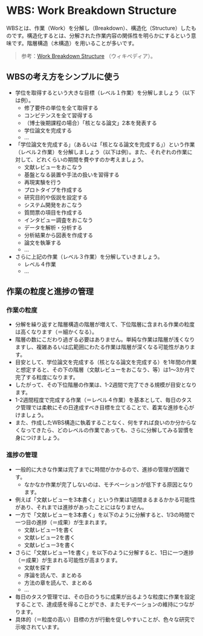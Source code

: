 # WBS: Work Breakdown Structure

WBSとは、作業（Work）を分解し（Breakdown）、構造化（Structure）したものです。構造化するとは、分解された作業内容の関係性を明らかにするという意味です。階層構造（木構造）を用いることが多いです。

> 参考：[Work Breakdown Structure](https://ja.wikipedia.org/wiki/Work_Breakdown_Structure) （ウィキペディア）。

## WBSの考え方をシンプルに使う

- 学位を取得するという大きな目標（レベル１作業）を分解しましょう（以下は例）。
  - 修了要件の単位を全て取得する
  - コンピテンスを全て習得する
  - （博士後期課程の場合）「核となる論文」2本を発表する
  - 学位論文を完成する
  - ...
- 「学位論文を完成する」（あるいは「核となる論文を完成する」）という作業（レベル２作業）を分解しましょう（以下は例）。また、それぞれの作業に対して、どれくらいの期間を費やすのか考えましょう。
  - 文献レビューをおこなう
  - 基盤となる装置や手法の扱いを習得する
  - 再現実験を行う
  - プロトタイプを作成する
  - 研究目的や仮説を設定する
  - システム開発をおこなう
  - 質問票の項目を作成する
  - インタビュー調査をおこなう
  - データを解析・分析する
  - 分析結果から図表を作成する
  - 論文を執筆する
  - ...
- さらに上記の作業（レベル３作業）を分解していきましょう。
  - レベル４作業
  - ...

## 作業の粒度と進捗の管理

### 作業の粒度

- 分解を繰り返すと階層構造の階層が増えて、下位階層に含まれる作業の粒度は高くなります（＝細かくなる）。
- 階層の数にこだわり過ぎる必要はありません。単純な作業は階層が浅くなりますし、複雑あるいは広範囲にわたる作業は階層が深くなる可能性があります。
- 目安として、学位論文を完成する（核となる論文を完成する）を1年間の作業と想定すると、その下の階層（文献レビューをおこなう、等）は1～3か月で完了する粒度になります。
- したがって、その下位階層の作業は、1-2週間で完了できる規模が目安となります。
- 1-2週間程度で完成する作業（＝レベル４作業）を基本として、毎日のタスク管理では柔軟にその日達成すべき目標を立てることで、着実な進捗を心がけましょう。
- また、作成したWBS構造に執着することなく、何をすれば良いのか分からなくなってきたら、どのレベルの作業であっても、さらに分解してみる習慣を身につけましょう。

### 進捗の管理

- 一般的に大きな作業は完了までに時間がかかるので、進捗の管理が困難です。
  - なかなか作業が完了しないのは、モチベーションが低下する原因となります。
- 例えば「文献レビューを3本書く」という作業は1週間まるまるかかる可能性があり、それまでは進捗があったことにはなりません。
- 一方で「文献レビューを3本書く」を以下のように分解すると、1/3の時間で一つ目の進捗（＝成果）が生まれます。
  - 文献レビュー1を書く
  - 文献レビュー2を書く
  - 文献レビュー3を書く
- さらに「文献レビュー1を書く」を以下のように分解すると、1日に一つ進捗（＝成果）が生まれる可能性が高まります。
  - 文献を探す
  - 序論を読んで、まとめる
  - 方法の章を読んで、まとめる
  - ...
- 毎日のタスク管理では、その日のうちに成果が出るような粒度に作業を設定することで、達成感を得ることができ、またモチベーションの維持につながります。
- 具体的（＝粒度の高い）目標の方が行動を促しやすいことが、色々な研究で示唆されています。